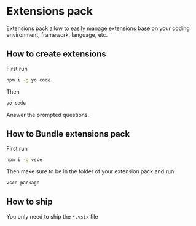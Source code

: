 # Extensions pack

Extensions pack allow to easily manage extensions base on your coding environment, framework, language, etc.

## How to create extensions

First run

```bash
npm i -g yo code
```

Then

```bash
yo code
```

Answer the prompted questions.

## How to Bundle extensions pack

First run

```bash
npm i -g vsce
```

Then make sure to be in the folder of your extension pack and run

```bash
vsce package
```

## How to ship

You only need to ship the `*.vsix` file
